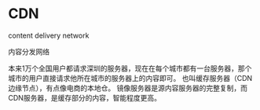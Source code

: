 # CDN


content delivery network

内容分发网络

本来1万个全国用户都请求深圳的服务器，现在在每个城市都有一台服务器，那个城市的用户直接请求他所在城市的服务器上的内容即可。
也叫缓存服务器（CDN边缘节点），有点像电商的本地仓。
镜像服务器是源内容服务器的完整复制，而CDN服务器，是缓存部分的内容，智能程度更高。





